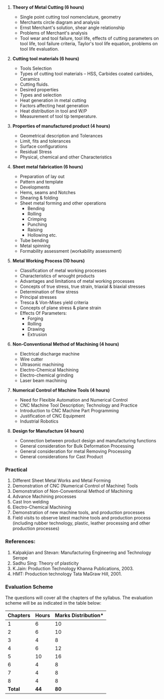1. **Theory of Metal Cutting (6 hours)**
   - Single point cutting tool nomenclature, geometry
   - Merchants circle diagram and analysis
   - Ernst Merchant's solution, shear angle relationship
   - Problems of Merchant's analysis
   - Tool wear and tool failure, tool life, effects of cutting parameters on tool life, tool failure criteria, Taylor's tool life equation, problems on tool life evaluation.

2. **Cutting tool materials (6 hours)**
   - Tools Selection
   - Types of cutting tool materials – HSS, Carbides coated carbides, Ceramics
   - Cutting fluids.
   - Desired properties
   - Types and selection
   - Heat generation in metal cutting
   - Factors affecting heat generation
   - Heat distribution in tool and W/P
   - Measurement of tool tip temperature.

3. **Properties of manufactured product (4 hours)**
   - Geometrical description and Tolerances
   - Limit, fits and tolerances
   - Surface configurations
   - Residual Stress
   - Physical, chemical and other Characteristics

4. **Sheet metal fabrication (6 hours)**
   - Preparation of lay out
   - Pattern and template
   - Developments
   - Hems, seams and Notches
   - Shearing & folding
   - Sheet metal forming and other operations
     - Bending
     - Rolling
     - Crimping
     - Punching
     - Raising
     - Hollowing etc.
   - Tube bending
   - Metal spinning
   - Formability assessment (workability assessment)

5. **Metal Working Process (10 hours)**
   - Classification of metal working processes
   - Characteristics of wrought products
   - Advantages and limitations of metal working processes
   - Concepts of true stress, true strain, triaxial & biaxial stresses
   - Determination of flow stress
   - Principal stresses
   - Tresca & Von-Mises yield criteria
   - Concepts of plane stress & plane strain
   - Effects Of Parameters:
     - Forging
     - Rolling
     - Drawing
     - Extrusion

6. **Non-Conventional Method of Machining (4 hours)**
   - Electrical discharge machine
   - Wire cutter
   - Ultrasonic machining
   - Electro-Chemical Machining
   - Electro-chemical grinding
   - Laser beam machining

7. **Numerical Control of Machine Tools (4 hours)**
   - Need for Flexible Automation and Numerical Control
   - CNC Machine Tool Description; Technology and Practice
   - Introduction to CNC Machine Part Programming
   - Justification of CNC Equipment
   - Industrial Robotics

8. **Design for Manufacture (4 hours)**
   - Connection between product design and manufacturing functions
   - General consideration for Bulk Deformation Processing
   - General consideration for metal Removing Processing
   - General considerations for Cast Product

### **Practical**

1. Different Sheet Metal Works and Metal Forming
2. Demonstration of CNC (Numerical Control of Machine) Tools
3. Demonstration of Non-Conventional Method of Machining
4. Advance Machining processes
5. Cast Iron welding
6. Electro-Chemical Machining
7. Demonstration of new machine tools, and production processes
8. Field visits to observe latest machine tools and production process (including rubber technology, plastic, leather processing and other production processes)

### **References:**

1. Kalpakjian and Stevan: Manufacturing Engineering and Technology Serope
2. Sadhu Sing: Theory of plasticity
3. K.Jain: Production Technology Khanna Publications, 2003.
4. HMT: Production technology Tata MaGraw Hill, 2001.

### **Evaluation Scheme**

The questions will cover all the chapters of the syllabus. The evaluation scheme will be as indicated in the table below:

| Chapters  | Hours  | Marks Distribution* |
| --------- | ------ | ------------------- |
| 1         | 6      | 10                  |
| 2         | 6      | 10                  |
| 3         | 4      | 8                   |
| 4         | 6      | 12                  |
| 5         | 10     | 16                  |
| 6         | 4      | 8                   |
| 7         | 4      | 8                   |
| 8         | 4      | 8                   |
| **Total** | **44** | **80**              |

